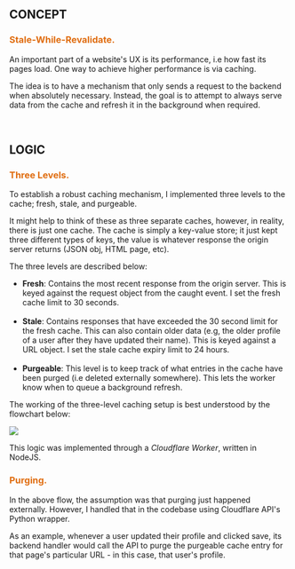 <h2 class="sub-heading"> CONCEPT </h2>
<h3 style="color:#E06D10;"> Stale-While-Revalidate. </h3>

An important part of a website's UX is its performance, i.e how fast its pages load. One way to achieve higher performance is via caching.

The idea is to have a mechanism that only sends a request to the backend when absolutely necessary. Instead, the goal is to attempt to always serve data from the cache and refresh it in the background when required.

<br>

<h2 class="sub-heading"> LOGIC </h2>
<h3 style="color:#E06D10;"> Three Levels. </h3>

To establish a robust caching mechanism, I implemented three levels to the cache; fresh, stale, and purgeable.

It might help to think of these as three separate caches, however, in reality, there is just one cache. The cache is simply a key-value store; it just kept three different types of keys, the value is whatever
response the origin server returns (JSON obj, HTML page, etc).

The three levels are described below:

- **Fresh**: Contains the most recent response from the origin server. This is keyed against the
  request object from the caught event. I set the fresh cache limit to 30 seconds.
  <br></br>
- **Stale**: Contains responses that have exceeded the 30 second limit for the fresh
  cache. This can also contain older data (e.g, the older profile of a user after they have
  updated their name). This is keyed against a URL object. I set the stale cache expiry limit to 24 hours.
  <br></br>
- **Purgeable**: This level is to keep track of what entries in the cache have been purged
  (i.e deleted externally somewhere). This lets the worker know when to queue a
  background refresh.

The working of the three-level caching setup is best understood by the flowchart below:

<div class="flex justify-center w-full">
<img loading="lazy"  class="w-full" src="/info/works/cloudflare-cache/cache-levels.png" />
</div>

This logic was implemented through a _Cloudflare Worker_, written in NodeJS.

<h3 style="color:#E06D10;"> Purging. </h3>

In the above flow, the assumption was that purging just happened externally. However, I handled that in the codebase using Cloudflare API's Python wrapper.

As an example, whenever a user updated their profile and clicked save, its backend handler would
call the API to purge the purgeable cache entry for that page's particular URL - in this case, that user's profile.
